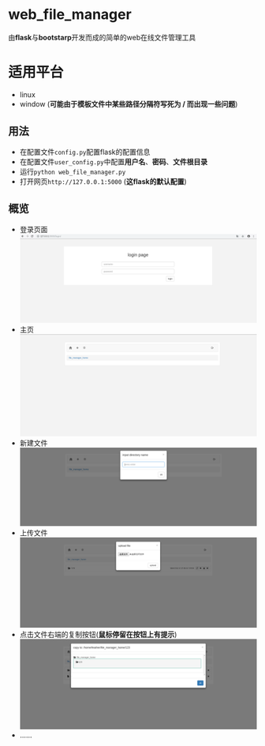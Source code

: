 # web_file_manager
由**flask**与**bootstarp**开发而成的简单的web在线文件管理工具

# 适用平台
+ linux
+ window (**可能由于模板文件中某些路径分隔符写死为 / 而出现一些问题**)

## 用法
+ 在配置文件`config.py`配置flask的配置信息
+ 在配置文件`user_config.py`中配置**用户名**、**密码**、**文件根目录**
+ 运行`python web_file_manager.py`
+ 打开网页`http://127.0.0.1:5000` (**这flask的默认配置**)

## 概览
+ 登录页面
  ![image](https://github.com/featherL/web_file_manager/raw/master/screenshots/login.png)
+ 主页
  ![image](https://github.com/featherL/web_file_manager/raw/master/screenshots/index.png)
+ 新建文件
  ![image](https://github.com/featherL/web_file_manager/raw/master/screenshots/new_dir.png)
+ 上传文件
  ![image](https://github.com/featherL/web_file_manager/raw/master/screenshots/upload.png)
+ 点击文件右端的复制按钮(**鼠标停留在按钮上有提示**)
  ![image](https://github.com/featherL/web_file_manager/raw/master/screenshots/copy.png)
+ ......
